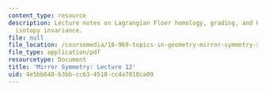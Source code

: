 ```yaml
---
content_type: resource
description: Lecture notes on Lagrangian Floer homology, grading, and Hamiltonian
  isotopy invariance.
file: null
file_location: /coursemedia/18-969-topics-in-geometry-mirror-symmetry-spring-2009/4e5bb640b3bbcc634518cc4a7818ca09_MIT18_969s09_lec12.pdf
file_type: application/pdf
resourcetype: Document
title: 'Mirror Symmetry: Lecture 12'
uid: 4e5bb640-b3bb-cc63-4518-cc4a7818ca09
---
```

